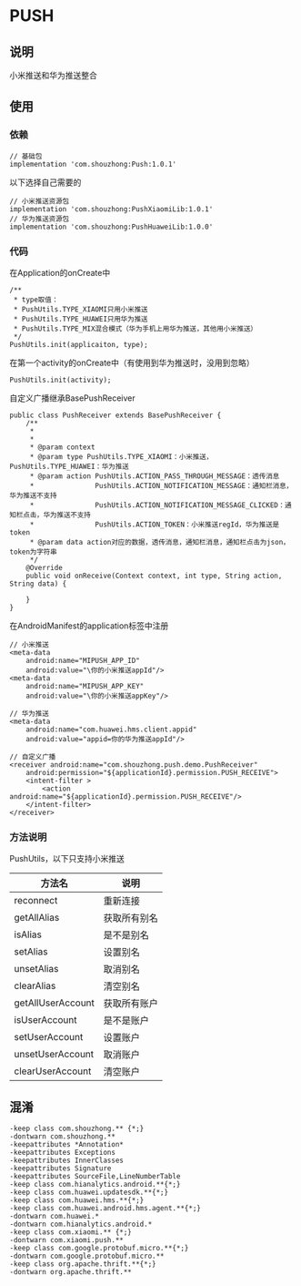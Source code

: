 # PUSH
## 说明
小米推送和华为推送整合
## 使用
### 依赖
```
// 基础包
implementation 'com.shouzhong:Push:1.0.1'
```
以下选择自己需要的
```
// 小米推送资源包
implementation 'com.shouzhong:PushXiaomiLib:1.0.1'
// 华为推送资源包
implementation 'com.shouzhong:PushHuaweiLib:1.0.0'
```
### 代码
在Application的onCreate中
```
/**
 * type取值：
 * PushUtils.TYPE_XIAOMI只用小米推送
 * PushUtils.TYPE_HUAWEI只用华为推送
 * PushUtils.TYPE_MIX混合模式（华为手机上用华为推送，其他用小米推送）
 */
PushUtils.init(applicaiton, type);
```
在第一个activity的onCreate中（有使用到华为推送时，没用到忽略）
```
PushUtils.init(activity);
```
自定义广播继承BasePushReceiver
```
public class PushReceiver extends BasePushReceiver {
    /**
     *
     *
     * @param context
     * @param type PushUtils.TYPE_XIAOMI：小米推送，PushUtils.TYPE_HUAWEI：华为推送
     * @param action PushUtils.ACTION_PASS_THROUGH_MESSAGE：透传消息
     *               PushUtils.ACTION_NOTIFICATION_MESSAGE：通知栏消息，华为推送不支持
     *               PushUtils.ACTION_NOTIFICATION_MESSAGE_CLICKED：通知栏点击，华为推送不支持
     *               PushUtils.ACTION_TOKEN：小米推送regId，华为推送是token
     * @param data action对应的数据，透传消息，通知栏消息，通知栏点击为json，token为字符串
     */
    @Override
    public void onReceive(Context context, int type, String action, String data) {

    }
}
```
在AndroidManifest的application标签中注册
```
// 小米推送
<meta-data
    android:name="MIPUSH_APP_ID"
    android:value="\你的小米推送appId"/>
<meta-data
    android:name="MIPUSH_APP_KEY"
    android:value="\你的小米推送appKey"/>

// 华为推送
<meta-data
    android:name="com.huawei.hms.client.appid"
    android:value="appid=你的华为推送appId"/>

// 自定义广播
<receiver android:name="com.shouzhong.push.demo.PushReceiver"
    android:permission="${applicationId}.permission.PUSH_RECEIVE">
    <intent-filter >
        <action android:name="${applicationId}.permission.PUSH_RECEIVE"/>
    </intent-filter>
</receiver>
```
### 方法说明

PushUtils，以下只支持小米推送

方法名 | 说明
------------ | -------------
reconnect | 重新连接
getAllAlias | 获取所有别名
isAlias | 是不是别名
setAlias | 设置别名
unsetAlias | 取消别名
clearAlias | 清空别名
getAllUserAccount | 获取所有账户
isUserAccount | 是不是账户
setUserAccount | 设置账户
unsetUserAccount | 取消账户
clearUserAccount | 清空账户

## 混淆
```
-keep class com.shouzhong.** {*;}
-dontwarn com.shouzhong.**
-keepattributes *Annotation*
-keepattributes Exceptions
-keepattributes InnerClasses
-keepattributes Signature
-keepattributes SourceFile,LineNumberTable
-keep class com.hianalytics.android.**{*;}
-keep class com.huawei.updatesdk.**{*;}
-keep class com.huawei.hms.**{*;}
-keep class com.huawei.android.hms.agent.**{*;}
-dontwarn com.huawei.*
-dontwarn com.hianalytics.android.*
-keep class com.xiaomi.** {*;}
-dontwarn com.xiaomi.push.**
-keep class com.google.protobuf.micro.**{*;}
-dontwarn com.google.protobuf.micro.**
-keep class org.apache.thrift.**{*;}
-dontwarn org.apache.thrift.**
```
